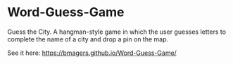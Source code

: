# Word-Guess-Game

Guess the City.  A hangman-style game in which the user guesses 
letters to complete the name of a city and drop a pin on the map.

See it here: https://bmagers.github.io/Word-Guess-Game/
